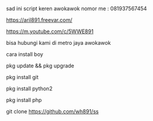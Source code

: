 sad ini script keren
awokawok
nomor me : 081937567454

https://aril891.freevar.com/

https://m.youtube.com/c/5WWE891

bisa hubungi kami di metro jaya awokawok

cara install boy

pkg update && pkg upgrade

pkg install git

pkg install python2

pkg install php

git clone https://github.com/wh891/ss
